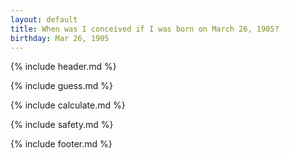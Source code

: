 ```yaml
---
layout: default
title: When was I conceived if I was born on March 26, 1905?
birthday: Mar 26, 1905
---
```


{% include header.md %}

{% include guess.md %}

{% include calculate.md %}

{% include safety.md %}

{% include footer.md %}



